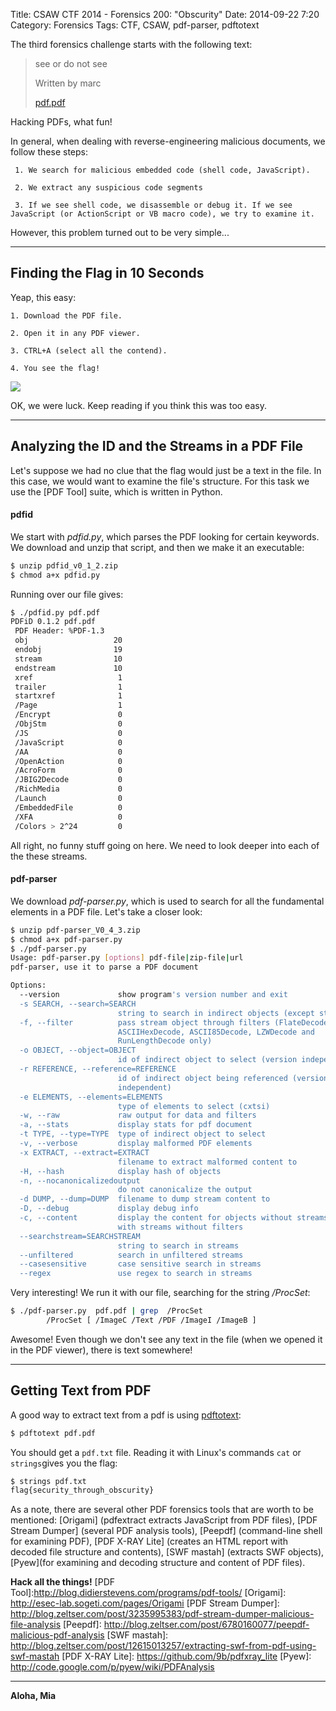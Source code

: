 Title:   CSAW CTF 2014 - Forensics 200: "Obscurity"
Date: 2014-09-22 7:20
Category: Forensics
Tags: CTF, CSAW, pdf-parser, pdftotext




The third forensics challenge starts with the following text:

> see or do not see
>
> Written by marc
>
> [pdf.pdf]
>


Hacking PDFs, what fun!


In general, when dealing with reverse-engineering malicious documents, we follow these steps:

     1. We search for malicious embedded code (shell code, JavaScript).

     2. We extract any suspicious code segments

     3. If we see shell code, we disassemble or debug it. If we see JavaScript (or ActionScript or VB macro code), we try to examine it.


However, this problem turned out to be very simple...

---

## Finding the Flag in 10 Seconds

Yeap, this easy:


    1. Download the PDF file.

    2. Open it in any PDF viewer.

    3. CTRL+A (select all the contend).

    4. You see the flag!

![](http://i.imgur.com/b03EehK.png)

OK, we were luck. Keep reading if you think this was too easy.



----

## Analyzing the ID and the Streams in a PDF File

Let's suppose we had no clue that the flag would just be a text in the file. In this case, we would want to examine the file's structure. For this task we use the [PDF Tool] suite, which is written in Python.

#### pdfid

We start with *pdfid.py*, which parses the PDF  looking for certain  keywords. We download and unzip that script, and then we make it an executable:

```sh
$ unzip pdfid_v0_1_2.zip
$ chmod a+x pdfid.py
```

Running over our file gives:
```sh
$ ./pdfid.py pdf.pdf
PDFiD 0.1.2 pdf.pdf
 PDF Header: %PDF-1.3
 obj                   20
 endobj                19
 stream                10
 endstream             10
 xref                   1
 trailer                1
 startxref              1
 /Page                  1
 /Encrypt               0
 /ObjStm                0
 /JS                    0
 /JavaScript            0
 /AA                    0
 /OpenAction            0
 /AcroForm              0
 /JBIG2Decode           0
 /RichMedia             0
 /Launch                0
 /EmbeddedFile          0
 /XFA                   0
 /Colors > 2^24         0
```

All right, no funny stuff going on here. We need to look deeper into each of the these streams.

#### pdf-parser

We download *pdf-parser.py*, which is used to search for all the fundamental elements in a PDF file. Let's take a closer look:

```sh
$ unzip pdf-parser_V0_4_3.zip
$ chmod a+x pdf-parser.py
$ ./pdf-parser.py
Usage: pdf-parser.py [options] pdf-file|zip-file|url
pdf-parser, use it to parse a PDF document

Options:
  --version             show program's version number and exit
  -s SEARCH, --search=SEARCH
                        string to search in indirect objects (except streams)
  -f, --filter          pass stream object through filters (FlateDecode,
                        ASCIIHexDecode, ASCII85Decode, LZWDecode and
                        RunLengthDecode only)
  -o OBJECT, --object=OBJECT
                        id of indirect object to select (version independent)
  -r REFERENCE, --reference=REFERENCE
                        id of indirect object being referenced (version
                        independent)
  -e ELEMENTS, --elements=ELEMENTS
                        type of elements to select (cxtsi)
  -w, --raw             raw output for data and filters
  -a, --stats           display stats for pdf document
  -t TYPE, --type=TYPE  type of indirect object to select
  -v, --verbose         display malformed PDF elements
  -x EXTRACT, --extract=EXTRACT
                        filename to extract malformed content to
  -H, --hash            display hash of objects
  -n, --nocanonicalizedoutput
                        do not canonicalize the output
  -d DUMP, --dump=DUMP  filename to dump stream content to
  -D, --debug           display debug info
  -c, --content         display the content for objects without streams or
                        with streams without filters
  --searchstream=SEARCHSTREAM
                        string to search in streams
  --unfiltered          search in unfiltered streams
  --casesensitive       case sensitive search in streams
  --regex               use regex to search in streams
```

Very interesting! We run it with our file, searching for the string */ProcSet*:
```sh
$ ./pdf-parser.py  pdf.pdf | grep  /ProcSet
        /ProcSet [ /ImageC /Text /PDF /ImageI /ImageB ]
```
Awesome! Even though we don't see any text in the file (when we opened it in the PDF viewer), there is text somewhere!


-------------

## Getting Text from PDF


A good way to extract text from a pdf is using [pdftotext]:

```sh
$ pdftotext pdf.pdf
```

You should get a ```pdf.txt``` file. Reading it with Linux's commands ```cat``` or ```strings```gives you the flag:

```sh
$ strings pdf.txt
flag{security_through_obscurity}
```

As a note, there are several other PDF forensics tools that are worth to be mentioned: [Origami] (pdfextract extracts JavaScript from PDF files), [PDF Stream Dumper] (several PDF analysis tools), [Peepdf] (command-line shell for examining PDF), [PDF X-RAY Lite] (creates an HTML report with decoded file structure and contents), [SWF mastah] (extracts SWF objects), [Pyew](for examining and decoding structure and content of PDF files).





**Hack all the things!**
[PDF Tool]:http://blog.didierstevens.com/programs/pdf-tools/
[Origami]: http://esec-lab.sogeti.com/pages/Origami
[PDF Stream Dumper]: http://blog.zeltser.com/post/3235995383/pdf-stream-dumper-malicious-file-analysis
[Peepdf]: http://blog.zeltser.com/post/6780160077/peepdf-malicious-pdf-analysis
[SWF mastah]: http://blog.zeltser.com/post/12615013257/extracting-swf-from-pdf-using-swf-mastah
[PDF X-RAY Lite]: https://github.com/9b/pdfxray_lite
[Pyew]: http://code.google.com/p/pyew/wiki/PDFAnalysis

[this website]: http://blog.didierstevens.com/programs/pdf-tools/
[pdf-tools]: https://apps.fedoraproject.org/packages/pdf-tools
[pdf.pdf]: https://ctf.isis.poly.edu/static/uploads/883c7046854e04138c55680ffde90a61/pdf.pdf
[pdftotext]: http://en.wikipedia.org/wiki/Pdftotext

----

**Aloha, Mia**